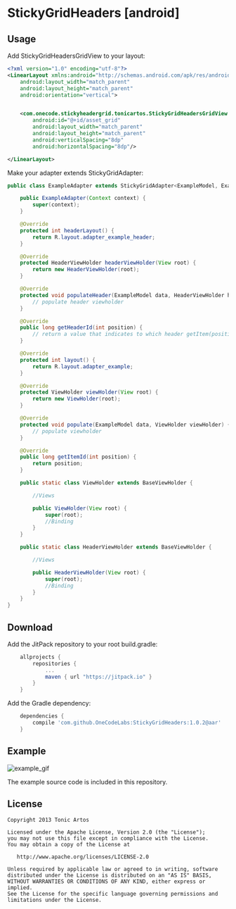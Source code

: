 StickyGridHeaders [android]
========

Usage
--------
Add StickyGridHeadersGridView to your layout:
```xml
<?xml version="1.0" encoding="utf-8"?>
<LinearLayout xmlns:android="http://schemas.android.com/apk/res/android"
    android:layout_width="match_parent"
    android:layout_height="match_parent"
    android:orientation="vertical">


    <com.onecode.stickyheadergrid.tonicartos.StickyGridHeadersGridView
        android:id="@+id/asset_grid"
        android:layout_width="match_parent"
        android:layout_height="match_parent"
        android:verticalSpacing="8dp"
        android:horizontalSpacing="8dp"/>

</LinearLayout>
```

Make your adapter extends StickyGridAdapter:

```java
public class ExampleAdapter extends StickyGridAdapter<ExampleModel, ExampleAdapter.ViewHolder, ExampleAdapter.HeaderViewHolder> {

    public ExampleAdapter(Context context) {
        super(context);
    }

    @Override
    protected int headerLayout() {
        return R.layout.adapter_example_header;
    }

    @Override
    protected HeaderViewHolder headerViewHolder(View root) {
        return new HeaderViewHolder(root);
    }

    @Override
    protected void populateHeader(ExampleModel data, HeaderViewHolder headerViewHolder) {
        // populate header viewholder
    }

    @Override
    public long getHeaderId(int position) {
        // return a value that indicates to which header getItem(position) belongs
    }

    @Override
    protected int layout() {
        return R.layout.adapter_example;
    }

    @Override
    protected ViewHolder viewHolder(View root) {
        return new ViewHolder(root);
    }

    @Override
    protected void populate(ExampleModel data, ViewHolder viewHolder) {
        // populate viewholder
    }

    @Override
    public long getItemId(int position) {
        return position;
    }

    public static class ViewHolder extends BaseViewHolder {

        //Views

        public ViewHolder(View root) {
            super(root);
            //Binding
        }
    }

    public static class HeaderViewHolder extends BaseViewHolder {

        //Views

        public HeaderViewHolder(View root) {
            super(root);
            //Binding
        }
    }
}

```

Download
--------
Add the JitPack repository to your root build.gradle:

```groovy
	allprojects {
		repositories {
			...
			maven { url "https://jitpack.io" }
		}
	}
```
Add the Gradle dependency:
```groovy
	dependencies {
		compile 'com.github.OneCodeLabs:StickyGridHeaders:1.0.2@aar'
	}
```

Example
--------
![example_gif](https://cloud.githubusercontent.com/assets/4495145/13576108/bd33322e-e46a-11e5-8bf1-2343d503975e.gif)

The example source code is included in this repository.

License
--------
```
Copyright 2013 Tonic Artos

Licensed under the Apache License, Version 2.0 (the "License");
you may not use this file except in compliance with the License.
You may obtain a copy of the License at

   http://www.apache.org/licenses/LICENSE-2.0

Unless required by applicable law or agreed to in writing, software
distributed under the License is distributed on an "AS IS" BASIS,
WITHOUT WARRANTIES OR CONDITIONS OF ANY KIND, either express or implied.
See the License for the specific language governing permissions and
limitations under the License.
